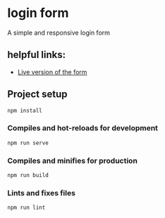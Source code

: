 # login form

A simple and responsive login form

## helpful links:

* [Live version of the form](https://zen-ritchie-783459.netlify.com/)

## Project setup
```
npm install
```

### Compiles and hot-reloads for development
```
npm run serve
```

### Compiles and minifies for production
```
npm run build
```

### Lints and fixes files
```
npm run lint
```
